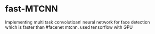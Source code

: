 # fast-MTCNN
Implementing multi task convolutioanl neural network for face detection which is faster than #facenet mtcnn. used  tensorflow with GPU

